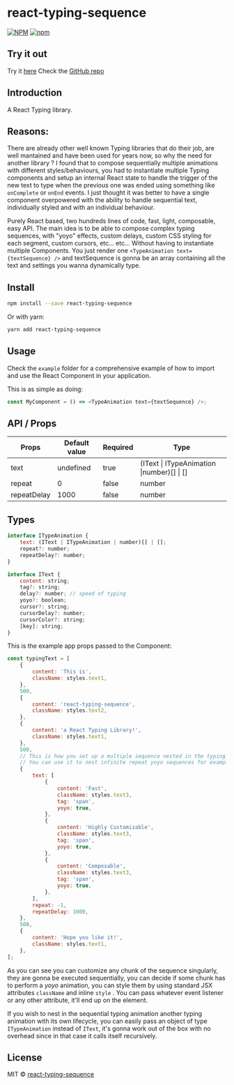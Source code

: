 # react-typing-sequence

[![NPM](https://img.shields.io/npm/v/react-typing-sequence.svg)](https://www.npmjs.com/package/react-typing-sequence)
[![npm](https://img.shields.io/npm/dm/react-typing-sequence.svg)](https://www.npmjs.com/package/react-typing-sequence)

## Try it out

Try it [here](https://kais3rp.github.io/react-typing/)
Check the [GitHub repo](https://github.com/Kais3rP/react-typing)

## Introduction

A React Typing library.

## Reasons:

There are already other well known Typing libraries that do their job, are well mantained and have been used for years now, so why the need for another library ?
I found that to compose sequentially multiple animations with different styles/behaviours, you had to instantiate multiple Typing components and setup an internal React state to handle the trigger of the new text to type when the previous one was ended using something like `onComplete` or `onEnd` events. 
I just thought it was better to have a single component overpowered with the ability to handle sequential text, individually styled and with an individual behaviour.

Purely React based, two hundreds lines of code, fast, light, composable, easy API.
The main idea is to be able to compose complex typing sequences, with "yoyo" effects, custom delays, custom CSS styling for each segment, custom cursors, etc... etc... Without having to instantiate multiple Components.
You just render one `<TypeAnimation text={textSequence} />` and textSequence is gonna be an array containing all the text and settings you wanna dynamically type.

## Install

```bash
npm install --save react-typing-sequence
```

Or with yarn:

```bash
yarn add react-typing-sequence
```

## Usage

Check the `example` folder for a comprehensive example of how to import and use the React Component in your application.

This is as simple as doing:

```javascript
const MyComponent = () => <TypeAnimation text={textSequence} />;
```

## API / Props

| Props       | Default value | Required | Type   |
| ----------- | ------------- | -------- | ------ |
| text        | undefined     | true     |  (IText \| ITypeAnimation   \|number)[]  \| [] |
| repeat      | 0             | false    | number |
| repeatDelay | 1000          | false    | number |

## Types

```javascript
interface ITypeAnimation {
	text: (IText | ITypeAnimation | number)[] | [];
	repeat?: number;
	repeatDelay?: number;
}

interface IText {
	content: string;
	tag?: string;
	delay?: number; // speed of typing
	yoyo?: boolean;
	cursor?: string;
	cursorDelay?: number;
	cursorColor?: string;
	[key]: string;
}
```

This is the example app props passed to the Component:

```javascript
const typingText = [
	{
		content: 'This is',
		className: styles.text1,
	},
	500,
	{
		content: 'react-typing-sequence',
		className: styles.text2,
	},
	{
		content: 'a React Typing Library!',
		className: styles.text1,
	},
	500,
	// This is how you set up a multiple sequence nested in the typing timeline.
	// You can use it to nest infinite repeat yoyo sequences for examples or whatever you like
	{
		text: [
			{
				content: 'Fast',
				className: styles.text3,
				tag: 'span',
				yoyo: true,
			},
			{
				content: 'Highly Customizable',
				className: styles.text3,
				tag: 'span',
				yoyo: true,
			},
			{
				content: 'Composable',
				className: styles.text3,
				tag: 'span',
				yoyo: true,
			},
		],
		repeat: -1,
		repeatDelay: 1000,
	},
	500,
	{
		content: 'Hope you like it!',
		className: styles.text1,
	},
];

```

As you can see you can customize any chunk of the sequence singularly, they are gonna be executed sequentially, you can decide if some chunk has to perform a *yoyo* animation, you can style them by using standard JSX attributes `className` and inline `style` . You can pass whatever event listener or any other attribute, it'll end up on the element.

If you wish to nest in the sequential typing animation another typing animation with its own lifecycle, you can easily pass an object of type `ITypeAnimation` instead of `IText`, it's gonna work out of the box with no overhead since in that case it calls itself recursively.

## License

MIT © [react-typing-sequence](https://github.com/Kais3rP/react-typing-sequence)
